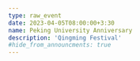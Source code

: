 ```yaml
---
type: raw_event
date: 2023-04-05T08:00:00+3:30
name: Peking University Anniversary
description: 'Qingming Festival'
#hide_from_announcments: true
---
```

